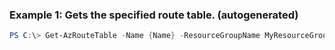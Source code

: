 ### Example 1: Gets the specified route table. (autogenerated)
```powershell
PS C:\> Get-AzRouteTable -Name {Name} -ResourceGroupName MyResourceGroup
```


